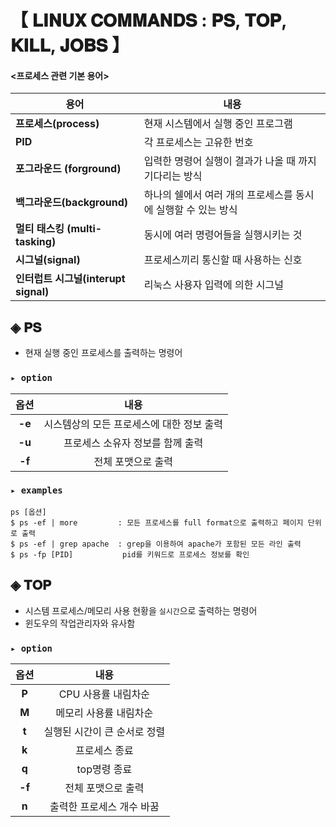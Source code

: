 # 【 𝐋𝐈𝐍𝐔𝐗 𝐂𝐎𝐌𝐌𝐀𝐍𝐃𝐒 : 𝐏𝐒, 𝐓𝐎𝐏, 𝐊𝐈𝐋𝐋, 𝐉𝐎𝐁𝐒 】

####  **<프로세스 관련 기본 용어>**

|용어|내용|
|---|---|
|**프로세스(process)**| 현재 시스템에서 실행 중인 프로그램|
|**PID**|각 프로세스는 고유한 번호|
|**포그라운드 (forground)**|입력한 명령어 실행이 결과가 나올 때 까지 기다리는 방식|
|**백그라운드(background)**|하나의 쉘에서 여러 개의 프로세스를 동시에 실행할 수 있는 방식|
|**멀티 태스킹 (multi-tasking)**|동시에 여러 명령어들을 실행시키는 것|
|**시그널(signal)**|프로세스끼리 통신할 때 사용하는 신호|
|**인터럽트 시그널(interupt signal)**|리눅스 사용자 입력에 의한 시그널|


## ◈ 𝐏𝐒
- 현재 실행 중인 프로세스를 출력하는 명령어


### <code>▸ option</code>
|옵션|내용|
|:---:|:---:|
|**-e**|시스템상의 모든 프로세스에 대한 정보 출력|
|**-u**|프로세스 소유자 정보를 함께 출력 |
|**-f**|전체 포맷으로 출력|

### <code>▸ examples</code>

~~~blackquote
ps [옵션]
$ ps -ef | more         : 모든 프로세스를 full format으로 출력하고 페이지 단위로 출력
$ ps -ef | grep apache  : grep을 이용하여 apache가 포함된 모든 라인 출력
$ ps -fp [PID]           pid를 키워드로 프로세스 정보를 확인
~~~

## ◈ 𝐓𝐎𝐏  
- 시스템 프로세스/메모리 사용 현황을 <code>실시간</code>으로 출력하는 명령어
- 윈도우의 작업관리자와 유사함

### <code>▸ option</code>
|옵션|내용|
|:---:|:---:|
|**P**|CPU 사용률 내림차순|
|**M**|메모리 사용률 내림차순|
|**t**|실행된 시간이 큰 순서로 정렬|
|**k**|프로세스 종료|
|**q**|	top명령 종료|
|**-f**|전체 포맷으로 출력|
|**n**|	출력한 프로세스 개수 바꿈|
